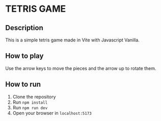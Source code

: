 # TETRIS GAME 

## Description
This is a simple tetris game made in Vite with Javascript Vanilla.

## How to play
Use the arrow keys to move the pieces and the arrow up to rotate them.

## How to run
1. Clone the repository
2. Run `npm install`
3. Run `npm run dev`
4. Open your browser in `localhost:5173`